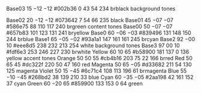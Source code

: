 Base03    15       −12   −12   #002b36   0     43    54    234   brblack     background   tones

Base02    20       −12   −12   #073642   7     54    66    235   black
Base01    45       −07   −07   #586e75   88    110   117   240   brgreen     content      tones
Base00    50       −07   −07   #657b83   101   123   131   241   bryellow
Base0     60       −06   −03   #839496   131   148   150   244   brblue
Base1     65       −05   −02   #93a1a1   147   161   161   245   brcyan
Base2     92       −00   10    #eee8d5   238   232   213   254   white       background   tones
Base3     97       00    10    #fdf6e3   253   246   227   230   brwhite
Yellow    60       10    65    #b58900   181   137   0     136   yellow      accent       tones
Orange    50       50    55    #cb4b16   203   75    22    166   brred
Red       50       65    45    #dc322f   220   50    47    160   red
Magenta   50       65    −05   #d33682   211   54    130   125   magenta
Violet    50       15    −45   #6c71c4   108   113   196   61    brmagenta
Blue      55       −10   −45   #268bd2   38    139   210   33    blue
Cyan      60       −35   −05   #2aa198   42    161   152   37    cyan
Green     60       −20   65    #859900   133   153   0     64    green
